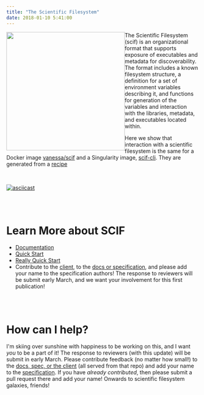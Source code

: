 ```yaml
---
title: "The Scientific Filesystem"
date: 2018-01-10 5:41:00
---
```


<div>
<img src="https://vsoch.github.io/scif/img/logo/scif-slash-green.png" width="310px" style="float:left">
</div>

The Scientific Filesystem (scif) is an organizational format that supports exposure of executables and metadata for discoverability. The format includes a known filesystem structure, a definition for a set of environment variables describing it, and functions for generation of the variables and interaction with the libraries, metadata, and executables located within.


Here we show that interaction with a scientific filesystem is the same for a Docker image [vanessa/scif](https://hub.docker.com/r/vanessa/scif/) and a Singularity image, [scif-cli](https://singularity-hub.org/collections/424). They are generated from a [recipe](https://github.com/vsoch/scif/blob/master/docs/tutorials/hello-world.scif)

<br>

[![asciicast](https://asciinema.org/a/156490.png)](https://asciinema.org/a/156490?speed=2)

<br><br>

# Learn More about SCIF
 - [Documentation](https://sci-f.github.io/)
 - [Quick Start](https://sci-f.github.io/tutorial-quick-start)
 - [Really Quick Start](https://sci-f.github.io/tutorial-really-quick-start)
 - Contribute to the [client](https://www.github.com/vsoch/scif), to the [docs or specification](https://sci-f.github.io), and please add your name to the specification authors! The response to reviewers will be submit early March, and we want your involvement for this first publication!

<br><br>

# How can I help?
I'm skiing over sunshine with happiness to be working on this, and I want *you* to be a part of it! The response to reviewers (with this update) will be submit in early March. Please contribute feedback (no matter how small!) to the [docs, spec, or the client](https://github.com/vsoch/scif) (all served from that repo) and add your name to the [specification](https://github.com/vsoch/scif/blob/master/docs/spec/spec.md). If you have *already contributed*, then please submit a pull request there and add your name! Onwards to scientific filesystem galaxies, friends!

